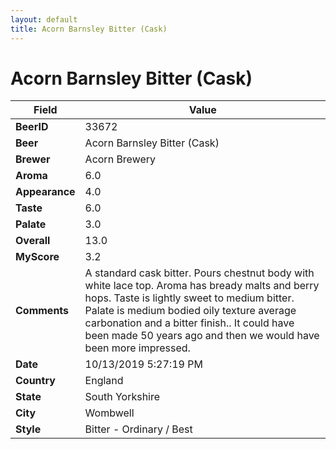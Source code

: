 ```yaml
---
layout: default
title: Acorn Barnsley Bitter (Cask)
---
```


# Acorn Barnsley Bitter (Cask)

| Field         | Value     |
|---------------|-----------|
| **BeerID** | 33672 |
| **Beer** | Acorn Barnsley Bitter (Cask) |
| **Brewer** | Acorn Brewery |
| **Aroma** | 6.0 |
| **Appearance** | 4.0 |
| **Taste** | 6.0 |
| **Palate** | 3.0 |
| **Overall** | 13.0 |
| **MyScore** | 3.2 |
| **Comments** | A standard cask bitter. Pours chestnut body with white lace top. Aroma has bready malts and berry hops. Taste is lightly sweet to medium bitter. Palate is medium bodied oily texture average carbonation and a bitter finish.. It could have been made 50 years ago and then we would have been more impressed. |
| **Date** | 10/13/2019 5:27:19 PM |
| **Country** | England |
| **State** | South Yorkshire |
| **City** | Wombwell |
| **Style** | Bitter - Ordinary / Best |
